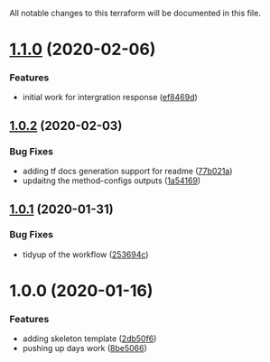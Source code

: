 All notable changes to this terraform will be documented in this file.

# [1.1.0](https://github.com/barundel/terraform-aws-apigateway/compare/v1.0.2...v1.1.0) (2020-02-06)


### Features

* initial work for intergration response ([ef8469d](https://github.com/barundel/terraform-aws-apigateway/commit/ef8469d4e23e0e45a9ce39f1eee0d8eb86b58a64))

## [1.0.2](https://github.com/barundel/terraform-aws-apigateway/compare/v1.0.1...v1.0.2) (2020-02-03)


### Bug Fixes

* adding tf docs generation support for readme ([77b021a](https://github.com/barundel/terraform-aws-apigateway/commit/77b021a37d0c928c7d2b6c9f9efb97f53536e9bc))
* updaitng the method-configs outputs ([1a54169](https://github.com/barundel/terraform-aws-apigateway/commit/1a54169779f4625d11ad664c70172b390f7471b9))

## [1.0.1](https://github.com/barundel/terraform-aws-apigateway/compare/v1.0.0...v1.0.1) (2020-01-31)


### Bug Fixes

* tidyup of the workflow ([253694c](https://github.com/barundel/terraform-aws-apigateway/commit/253694ce914f36675216e02b5e2ffb9955bc7c21))

# 1.0.0 (2020-01-16)


### Features

* adding skeleton template ([2db50f6](https://github.com/barundel/terraform-aws-apigateway/commit/2db50f6cb5cacb7b26104985a5ddaaee5a888da5))
* pushing up days work ([8be5066](https://github.com/barundel/terraform-aws-apigateway/commit/8be5066096450217f4658e7355114152f779c0f8))
